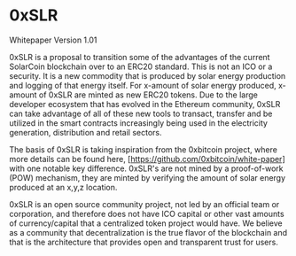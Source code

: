 # 0xSLR
Whitepaper Version 1.01

0xSLR is a proposal to transition some of the advantages of the current SolarCoin blockchain over to an ERC20 standard. This is not an ICO or a security. It is a new commodity that is produced by solar energy production and logging of that energy itself. For x-amount of solar energy produced, x-amount of 0xSLR are minted as new ERC20 tokens.
Due to the large developer ecosystem that has evolved in the Ethereum community, 0xSLR can take advantage of all of these new tools to transact, transfer and be utilized in the smart contracts increasingly being used in the electricity generation, distribution and retail sectors.

The basis of 0xSLR is taking inspiration from the 0xbitcoin project, where more details can be found here, [https://github.com/0xbitcoin/white-paper] with one notable key difference. 0xSLR's are not mined by a proof-of-work (POW) mechanism, they are minted by verifying the amount of solar energy produced at an x,y,z location.

0xSLR is an open source community project, not led by an official team or corporation, and therefore does not have ICO capital or other vast amounts of currency/capital that a centralized token project would have. We believe as a community that decentralization is the true flavor of the blockchain and that is the architecture that provides open and transparent trust for users.
